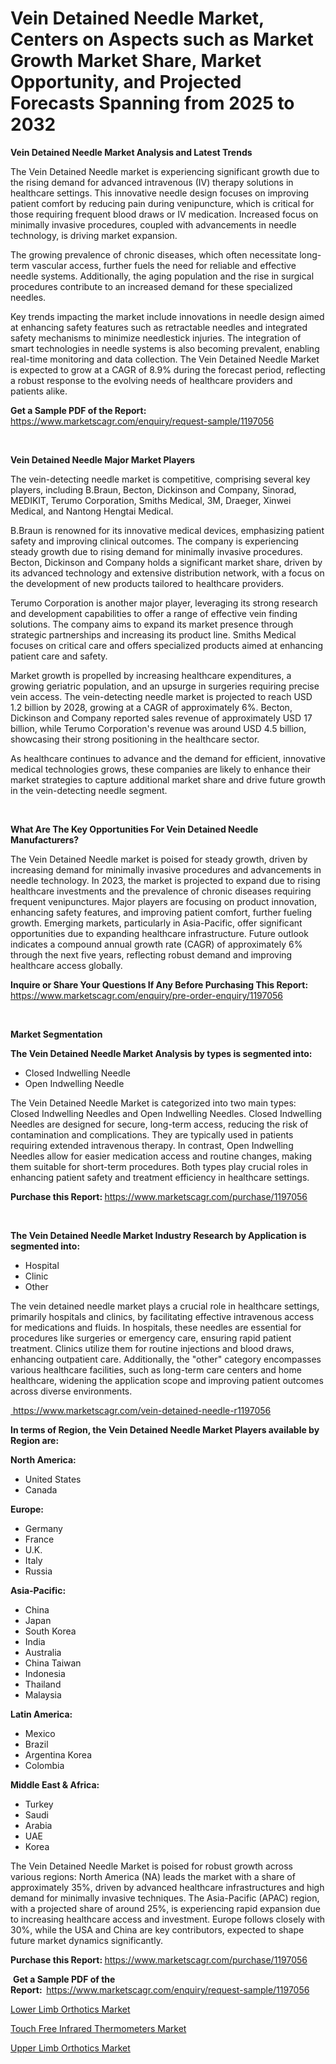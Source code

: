 <p><h1>Vein Detained Needle Market, Centers on Aspects such as Market Growth Market Share, Market Opportunity, and Projected Forecasts Spanning from 2025 to 2032</h1></p><p><strong>Vein Detained Needle Market Analysis and Latest Trends</strong></p>
<p><p>The Vein Detained Needle market is experiencing significant growth due to the rising demand for advanced intravenous (IV) therapy solutions in healthcare settings. This innovative needle design focuses on improving patient comfort by reducing pain during venipuncture, which is critical for those requiring frequent blood draws or IV medication. Increased focus on minimally invasive procedures, coupled with advancements in needle technology, is driving market expansion.</p><p>The growing prevalence of chronic diseases, which often necessitate long-term vascular access, further fuels the need for reliable and effective needle systems. Additionally, the aging population and the rise in surgical procedures contribute to an increased demand for these specialized needles.</p><p>Key trends impacting the market include innovations in needle design aimed at enhancing safety features such as retractable needles and integrated safety mechanisms to minimize needlestick injuries. The integration of smart technologies in needle systems is also becoming prevalent, enabling real-time monitoring and data collection. The Vein Detained Needle Market is expected to grow at a CAGR of 8.9% during the forecast period, reflecting a robust response to the evolving needs of healthcare providers and patients alike.</p></p>
<p><strong>Get a Sample PDF of the Report:&nbsp;</strong> <a href="https://www.marketscagr.com/enquiry/request-sample/1197056?utm_campaign=2136&utm_medium=2&utm_source=Github&utm_content=ia&utm_term=03032025&utm_id=vein-detained-needle">https://www.marketscagr.com/enquiry/request-sample/1197056</a></p>
<p>&nbsp;</p>
<p><strong>Vein Detained Needle Major Market Players</strong></p>
<p><p>The vein-detecting needle market is competitive, comprising several key players, including B.Braun, Becton, Dickinson and Company, Sinorad, MEDIKIT, Terumo Corporation, Smiths Medical, 3M, Draeger, Xinwei Medical, and Nantong Hengtai Medical. </p><p>B.Braun is renowned for its innovative medical devices, emphasizing patient safety and improving clinical outcomes. The company is experiencing steady growth due to rising demand for minimally invasive procedures. Becton, Dickinson and Company holds a significant market share, driven by its advanced technology and extensive distribution network, with a focus on the development of new products tailored to healthcare providers.</p><p>Terumo Corporation is another major player, leveraging its strong research and development capabilities to offer a range of effective vein finding solutions. The company aims to expand its market presence through strategic partnerships and increasing its product line. Smiths Medical focuses on critical care and offers specialized products aimed at enhancing patient care and safety. </p><p>Market growth is propelled by increasing healthcare expenditures, a growing geriatric population, and an upsurge in surgeries requiring precise vein access. The vein-detecting needle market is projected to reach USD 1.2 billion by 2028, growing at a CAGR of approximately 6%. Becton, Dickinson and Company reported sales revenue of approximately USD 17 billion, while Terumo Corporation's revenue was around USD 4.5 billion, showcasing their strong positioning in the healthcare sector.</p><p>As healthcare continues to advance and the demand for efficient, innovative medical technologies grows, these companies are likely to enhance their market strategies to capture additional market share and drive future growth in the vein-detecting needle segment.</p></p>
<p>&nbsp;</p>
<p><strong>What Are The Key Opportunities For Vein Detained Needle Manufacturers?</strong></p>
<p><p>The Vein Detained Needle market is poised for steady growth, driven by increasing demand for minimally invasive procedures and advancements in needle technology. In 2023, the market is projected to expand due to rising healthcare investments and the prevalence of chronic diseases requiring frequent venipunctures. Major players are focusing on product innovation, enhancing safety features, and improving patient comfort, further fueling growth. Emerging markets, particularly in Asia-Pacific, offer significant opportunities due to expanding healthcare infrastructure. Future outlook indicates a compound annual growth rate (CAGR) of approximately 6% through the next five years, reflecting robust demand and improving healthcare access globally.</p></p>
<p><strong>Inquire or Share Your Questions If Any Before Purchasing This Report:</strong> <a href="https://www.marketscagr.com/enquiry/pre-order-enquiry/1197056?utm_campaign=2136&utm_medium=2&utm_source=Github&utm_content=ia&utm_term=03032025&utm_id=vein-detained-needle">https://www.marketscagr.com/enquiry/pre-order-enquiry/1197056</a></p>
<p>&nbsp;</p>
<p><strong>Market Segmentation</strong></p>
<p><strong>The Vein Detained Needle Market Analysis by types is segmented into:</strong></p>
<p><ul><li>Closed Indwelling Needle</li><li>Open Indwelling Needle</li></ul></p>
<p><p>The Vein Detained Needle Market is categorized into two main types: Closed Indwelling Needles and Open Indwelling Needles. Closed Indwelling Needles are designed for secure, long-term access, reducing the risk of contamination and complications. They are typically used in patients requiring extended intravenous therapy. In contrast, Open Indwelling Needles allow for easier medication access and routine changes, making them suitable for short-term procedures. Both types play crucial roles in enhancing patient safety and treatment efficiency in healthcare settings.</p></p>
<p><strong>Purchase this Report:&nbsp;</strong><a href="https://www.marketscagr.com/purchase/1197056?utm_campaign=2136&utm_medium=2&utm_source=Github&utm_content=ia&utm_term=03032025&utm_id=vein-detained-needle">https://www.marketscagr.com/purchase/1197056</a></p>
<p>&nbsp;</p>
<p><strong>The Vein Detained Needle Market Industry Research by Application is segmented into:</strong></p>
<p><ul><li>Hospital</li><li>Clinic</li><li>Other</li></ul></p>
<p><p>The vein detained needle market plays a crucial role in healthcare settings, primarily hospitals and clinics, by facilitating effective intravenous access for medications and fluids. In hospitals, these needles are essential for procedures like surgeries or emergency care, ensuring rapid patient treatment. Clinics utilize them for routine injections and blood draws, enhancing outpatient care. Additionally, the "other" category encompasses various healthcare facilities, such as long-term care centers and home healthcare, widening the application scope and improving patient outcomes across diverse environments.</p></p>
<p><a href="https://www.marketscagr.com/vein-detained-needle-r1197056?utm_campaign=2136&utm_medium=2&utm_source=Github&utm_content=ia&utm_term=03032025&utm_id=vein-detained-needle">&nbsp;https://www.marketscagr.com/vein-detained-needle-r1197056</a></p>
<p><strong>In terms of Region, the Vein Detained Needle Market Players available by Region are:</strong></p>
<p>
    <p> <strong> North America: </strong>
        <ul>
            <li>United States</li>
            <li>Canada</li>
        </ul>
        </p> 
    <p> <strong> Europe: </strong>
        <ul>
            <li>Germany</li>
            <li>France</li>
            <li>U.K.</li>
            <li>Italy</li>
            <li>Russia</li>
        </ul>
        </p> 
    <p> <strong> Asia-Pacific: </strong>
        <ul>
            <li>China</li>
            <li>Japan</li>
            <li>South Korea</li>
            <li>India</li>
            <li>Australia</li>
            <li>China Taiwan</li>
            <li>Indonesia</li>
            <li>Thailand</li>
            <li>Malaysia</li>
        </ul>
        </p> 
    <p> <strong> Latin America: </strong>
        <ul>
            <li>Mexico</li>
            <li>Brazil</li>
            <li>Argentina Korea</li>
            <li>Colombia</li>
        </ul>
        </p> 
    <p> <strong> Middle East & Africa: </strong>
        <ul>
            <li>Turkey</li>
            <li>Saudi</li>
            <li>Arabia</li>
            <li>UAE</li>
            <li>Korea</li>
        </ul>
    </p>
    </p>
<p><p>The Vein Detained Needle Market is poised for robust growth across various regions: North America (NA) leads the market with a share of approximately 35%, driven by advanced healthcare infrastructures and high demand for minimally invasive techniques. The Asia-Pacific (APAC) region, with a projected share of around 25%, is experiencing rapid expansion due to increasing healthcare access and investment. Europe follows closely with 30%, while the USA and China are key contributors, expected to shape future market dynamics significantly.</p></p>
<p><strong>Purchase this Report: </strong><a href="https://www.marketscagr.com/purchase/1197056?utm_campaign=2136&utm_medium=2&utm_source=Github&utm_content=ia&utm_term=03032025&utm_id=vein-detained-needle">https://www.marketscagr.com/purchase/1197056</a></p>
<p>&nbsp;<strong>Get a Sample PDF of the Report:&nbsp;&nbsp;</strong><a href="https://www.marketscagr.com/enquiry/request-sample/1197056?utm_campaign=2136&utm_medium=2&utm_source=Github&utm_content=ia&utm_term=03032025&utm_id=vein-detained-needle">https://www.marketscagr.com/enquiry/request-sample/1197056</a></p>
<p><strong></strong></p>
<p><p><a href="https://github.com/dringals/Market-Research-Report-List-6/blob/main/lower-limb-orthotics-market.md?utm_campaign=2136&utm_medium=2&utm_source=Github&utm_content=ia&utm_term=03032025&utm_id=vein-detained-needle">Lower Limb Orthotics Market</a></p><p><a href="https://github.com/welfmimon/Market-Research-Report-List-1/blob/main/touch-free-infrared-thermometers-market.md?utm_campaign=2136&utm_medium=2&utm_source=Github&utm_content=ia&utm_term=03032025&utm_id=vein-detained-needle">Touch Free Infrared Thermometers Market</a></p><p><a href="https://github.com/khifzaba/Market-Research-Report-List-1/blob/main/upper-limb-orthotics-market.md?utm_campaign=2136&utm_medium=2&utm_source=Github&utm_content=ia&utm_term=03032025&utm_id=vein-detained-needle">Upper Limb Orthotics Market</a></p></p>